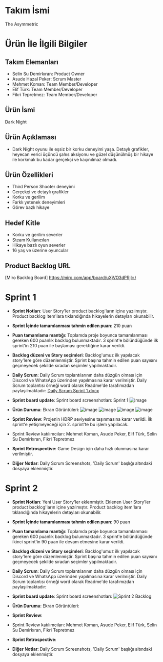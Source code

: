 # **Takım İsmi**

The Asymmetric

# Ürün İle İlgili Bilgiler

## Takım Elemanları

- Selin Su Demirkıran: Product Owner
- Asude Hazal Peker: Scrum Master
- Mehmet Koman: Team Member/Developer
- Elif Türk: Team Member/Developer
- Fikri Tepretmez: Team Member/Developer

## Ürün İsmi

Dark Night

## Ürün Açıklaması

- Dark Night oyunu ile eşsiz bir korku deneyimi yaşa. Detaylı grafikler, heyecan verici üçüncü şahıs aksiyonu ve güzel düşünülmüş bir hikaye ile korkmak bu kadar gerçekçi ve kaçınılmaz olmadı.

## Ürün Özellikleri

- Third Person Shooter deneyimi
- Gerçekçi ve detaylı grafikler
- Korku ve gerilim
- Farklı yetenek deneyimleri
- Görev bazlı hikaye

## Hedef Kitle

- Korku ve gerilim severler
- Steam Kullanıcıları
- Hikaye bazlı oyun severler
- 16 yaş ve üzerine oyuncular

## Product Backlog URL

[Miro Backlog Board] https://miro.com/app/board/uXjVO3dPRjI=/

# Sprint 1

- **Sprint Notları**: User Story'ler product backlog'ların içine yazılmıştır. Product backlog item'lara tıklandığında hikayelerin detayları okunabilir.

- **Sprint İçinde tamamlanması tahmin edilen puan**: 210 puan

- **Puan tamamlama mantığı**: Toplamda proje boyunca tamamlanması gereken 600 puanlık backlog bulunmaktadır. 3 sprint'e bölündüğünde ilk sprint'in 210 puan ile başlaması gerektiğine karar verildi.

- **Backlog düzeni ve Story seçimleri**: Backlog'umuz ilk yapılacak story'lere göre düzenlenmiştir. Sprint başına tahmin edilen puan sayısını geçmeyecek şekilde sıradan seçimler yapılmaktadır.

- **Daily Scrum**: Daily Scrum toplantılarının daha düzgün olması için Discord ve WhatsApp üzerinden yapılmasına karar verilmiştir. Daily Scrum toplantısı örneği word olarak Readme'de tarafımızdan paylaşılmaktadır: [Daily Scrum Sprint 1.docx](https://github.com/Mehmet-Koman/BootcampGame/files/8654660/Daily.Scrum.Sprint.1.1.docx)



- **Sprint board update**: Sprint board screenshotları: 
 Sprint 1
![image](https://user-images.githubusercontent.com/104525151/169687837-6fedf8fe-8f76-4e02-95fc-86ac13668af8.png)




- **Ürün Durumu**: Ekran Görüntüleri: ![image](https://user-images.githubusercontent.com/104525151/167484615-324e04e1-c455-4612-a8b9-ca3e4fcd8ae5.png)
![image](https://user-images.githubusercontent.com/104525151/167484653-b4bfe9c6-2c94-4672-b685-ab85f8ae68e8.png)
![image](https://user-images.githubusercontent.com/104525151/167484684-c4e81654-db09-4037-8f8e-dc105c6b2ff9.png)
![image](https://user-images.githubusercontent.com/104525151/167484716-666ae042-3988-4af9-9fb1-51e8a4287f87.png)


- **Sprint Review**: Projenin HDRP seviyesine taşınmasına karar verildi. İlk sprint'e yetişmeyeceği için 2. sprint'te bu işlem yapılacak. 
- Sprint Review katılımcıları: Mehmet Koman, Asude Peker, Elif Türk, Selin Su Demirkıran, Fikri Tepretmez

- **Sprint Retrospective:**
  Game Design için daha hızlı olunmasına karar verilmiştir. 

- **Diğer Notlar**: Daily Scrum Screenshots, 'Daily Scrum' başlığı altındaki dosyaya eklenmiştir.

# Sprint 2

- **Sprint Notları**: Yeni User Story'ler eklenmiştir. Eklenen User Story'ler product backlog'ların içine yazılmıştır. Product backlog item'lara tıklandığında hikayelerin detayları okunabilir.

- **Sprint İçinde tamamlanması tahmin edilen puan**: 90 puan

- **Puan tamamlama mantığı**: Toplamda proje boyunca tamamlanması gereken 600 puanlık backlog bulunmaktadır. 3 sprint'e bölündüğünde ikinci sprint'in 90 puan ile devam etmesine karar verildi.

- **Backlog düzeni ve Story seçimleri**: Backlog'umuz ilk yapılacak story'lere göre düzenlenmiştir. Sprint başına tahmin edilen puan sayısını geçmeyecek şekilde sıradan seçimler yapılmaktadır.

- **Daily Scrum**: Daily Scrum toplantılarının daha düzgün olması için Discord ve WhatsApp üzerinden yapılmasına karar verilmiştir. Daily Scrum toplantısı örneği word olarak Readme'de tarafımızdan paylaşılmaktadır: 


- **Sprint board update**: Sprint board screenshotları:
![Sprint 2 Backlog](https://user-images.githubusercontent.com/104525151/169885263-4346b75d-4754-4699-ab71-3eff3b3f1ba3.jpg)




- **Ürün Durumu**: Ekran Görüntüleri: 


- **Sprint Review**: 
- Sprint Review katılımcıları: Mehmet Koman, Asude Peker, Elif Türk, Selin Su Demirkıran, Fikri Tepretmez

- **Sprint Retrospective:**
 

- **Diğer Notlar**: Daily Scrum Screenshots, 'Daily Scrum' başlığı altındaki dosyaya eklenmiştir.
